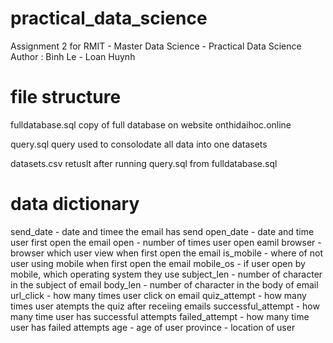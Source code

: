 # practical_data_science
Assignment 2 for RMIT - Master Data Science - Practical Data Science
Author : Binh Le - Loan Huynh

# file structure
fulldatabase.sql
copy of full database on website onthidaihoc.online

query.sql
query used to consolodate all data into one datasets

datasets.csv 
retuslt after running query.sql from fulldatabase.sql

# data dictionary
send_date - date and timee the email has send
open_date - date and time user first open the email
open - number of times user open eamil
browser - browser which user view when first open the email
is_mobile - where of not user using mobile when first open the email
mobile_os - if user open by mobile, which operating system they use
subject_len - number of character in the subject of email
body_len - number of character in the body of email
url_click - how many times user click on email
quiz_attempt - how many times user atempts the quiz after receiing emails
successful_attempt - how many time user has successful attempts
failed_attempt - how many time user has failed attempts
age - age of user
province - location of user


